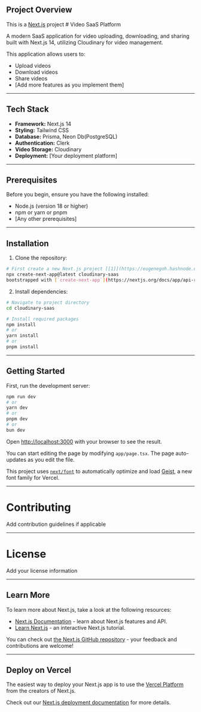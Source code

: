 ## Project Overview

This is a [Next.js](https://nextjs.org) project # Video SaaS Platform

A modern SaaS application for video uploading, downloading, and sharing built with Next.js 14, utilizing Cloudinary for video management.


This application allows users to:
- Upload videos
- Download videos
- Share videos
- [Add more features as you implement them]

---

## Tech Stack

- **Framework:** Next.js 14
- **Styling:** Tailwind CSS
- **Database:** Prisma, Neon Db(PostgreSQL)
- **Authentication:** Clerk
- **Video Storage:** Cloudinary
- **Deployment:** [Your deployment platform]

---

## Prerequisites

Before you begin, ensure you have the following installed:
- Node.js (version 18 or higher)
- npm or yarn or pnpm
- [Any other prerequisites]

---

## Installation

1. Clone the repository:
```bash
# First create a new Next.js project [[1]](https://eugenegoh.hashnode.dev/part-1-introduction-to-nextjs)
npx create-next-app@latest cloudinary-saas
bootstrapped with [`create-next-app`](https://nextjs.org/docs/app/api-reference/cli/create-next-app).
```
2. Install dependencies:
```bash
# Navigate to project directory
cd cloudinary-saas

# Install required packages
npm install
# or
yarn install
# or
pnpm install
```
---

## Getting Started

First, run the development server:

```bash
npm run dev
# or
yarn dev
# or
pnpm dev
# or
bun dev
```

Open [http://localhost:3000](http://localhost:3000) with your browser to see the result.

You can start editing the page by modifying `app/page.tsx`. The page auto-updates as you edit the file.

This project uses [`next/font`](https://nextjs.org/docs/app/building-your-application/optimizing/fonts) to automatically optimize and load [Geist](https://vercel.com/font), a new font family for Vercel.

---

# Contributing
Add contribution guidelines if applicable

---

# License
Add your license information

---

## Learn More

To learn more about Next.js, take a look at the following resources:

- [Next.js Documentation](https://nextjs.org/docs) - learn about Next.js features and API.
- [Learn Next.js](https://nextjs.org/learn) - an interactive Next.js tutorial.

You can check out [the Next.js GitHub repository](https://github.com/vercel/next.js) - your feedback and contributions are welcome!

---

## Deploy on Vercel

The easiest way to deploy your Next.js app is to use the [Vercel Platform](https://vercel.com/new?utm_medium=default-template&filter=next.js&utm_source=create-next-app&utm_campaign=create-next-app-readme) from the creators of Next.js.

Check out our [Next.js deployment documentation](https://nextjs.org/docs/app/building-your-application/deploying) for more details.

